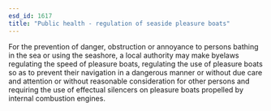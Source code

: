 ```yaml
---
esd_id: 1617
title: "Public health - regulation of seaside pleasure boats"
---
```


For the prevention of danger, obstruction or annoyance to persons bathing in the sea or using the seashore, a local authority may make byelaws regulating the speed of pleasure boats, regulating the use of pleasure boats so as to prevent their navigation in a dangerous manner or without due care and attention or without reasonable consideration for other persons and requiring the use of effectual silencers on pleasure boats propelled by internal combustion engines.

